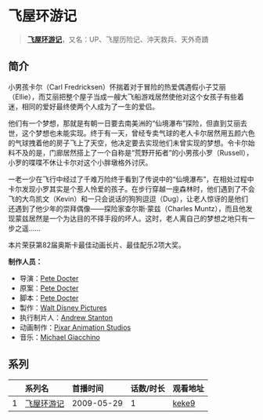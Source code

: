 # 飞屋环游记


> <u>**[飞屋环游记](https://bgm.tv/subject/11602)**</u>，又名：UP、飞屋历险记、沖天救兵、天外奇蹟

## 简介

小男孩卡尔（Carl Fredricksen）怀揣着对于冒险的热爱偶遇假小子艾丽（Ellie），而艾丽把整个屋子当成一艘大飞船游戏居然使他对这个女孩子有些着迷，相同的爱好最终使两个人成为了一生的爱侣。

他们有一个梦想，那就是有朝一日要去南美洲的“仙境瀑布”探险，但直到艾丽去世，这个梦想也未能实现。终于有一天，曾经专卖气球的老人卡尔居然用五颜六色的气球拽着他的房子飞上了天空，他决定要去实现他们未曾实现的梦想。令卡尔始料不及的是，门廊居然搭上了一个自称是“荒野开拓者”的小男孩小罗（Russell），小罗的喋喋不休让卡尔对这个小胖墩格外讨厌。

一老一少在飞行中经过了千难万险终于看到了传说中的“仙境瀑布”，在相处过程中卡尔发现小罗其实是个惹人怜爱的孩子。在步行穿越一座森林时，他们遇到了不会飞的大鸟凯文（Kevin）和一只会说话的狗狗逗逗（Dug），让老人惊讶的是他们还遇到了他少年的崇拜偶像——探险家查尔斯·蒙兹（Charles Muntz），而且他发现蒙兹居然是一个为达目的不择手段的坏人。这时，老人离自己的梦想之地只有一步之遥……

本片荣获第82届奥斯卡最佳动画长片、最佳配乐2项大奖。

**制作人员：**
- 导演：[Pete Docter](https://bgm.tv/person/15531)
- 原案：[Pete Docter](https://bgm.tv/person/15531)
- 脚本：[Pete Docter](https://bgm.tv/person/15531)
- 製作：[Walt Disney Pictures](https://bgm.tv/person/6816)
- 执行制片人：[Andrew Stanton](https://bgm.tv/person/13972)
- 动画制作：[Pixar Animation Studios](https://bgm.tv/person/7960)
- 音乐：[Michael Giacchino](https://bgm.tv/person/22009)



## 系列

|     | 系列名   | 首播时间       | 话数/时长 | 观看地址                                                     |
| :-- | :---- | :--------- | :---- | :------------------------------------------------------- |
| 1   |[飞屋环游记](https://bgm.tv/subject/11602)| 2009-05-29 | 1     | [keke9](https://www.keke9.app/play/180833-4-404737.html) |



